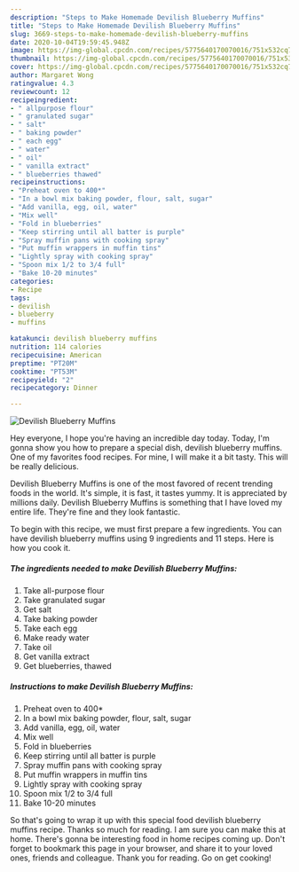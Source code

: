 ```yaml
---
description: "Steps to Make Homemade Devilish Blueberry Muffins"
title: "Steps to Make Homemade Devilish Blueberry Muffins"
slug: 3669-steps-to-make-homemade-devilish-blueberry-muffins
date: 2020-10-04T19:59:45.948Z
image: https://img-global.cpcdn.com/recipes/5775640170070016/751x532cq70/devilish-blueberry-muffins-recipe-main-photo.jpg
thumbnail: https://img-global.cpcdn.com/recipes/5775640170070016/751x532cq70/devilish-blueberry-muffins-recipe-main-photo.jpg
cover: https://img-global.cpcdn.com/recipes/5775640170070016/751x532cq70/devilish-blueberry-muffins-recipe-main-photo.jpg
author: Margaret Wong
ratingvalue: 4.3
reviewcount: 12
recipeingredient:
- " allpurpose flour"
- " granulated sugar"
- " salt"
- " baking powder"
- " each egg"
- " water"
- " oil"
- " vanilla extract"
- " blueberries thawed"
recipeinstructions:
- "Preheat oven to 400*"
- "In a bowl mix baking powder, flour, salt, sugar"
- "Add vanilla, egg, oil, water"
- "Mix well"
- "Fold in blueberries"
- "Keep stirring until all batter is purple"
- "Spray muffin pans with cooking spray"
- "Put muffin wrappers in muffin tins"
- "Lightly spray with cooking spray"
- "Spoon mix 1/2 to 3/4 full"
- "Bake 10-20 minutes"
categories:
- Recipe
tags:
- devilish
- blueberry
- muffins

katakunci: devilish blueberry muffins 
nutrition: 114 calories
recipecuisine: American
preptime: "PT20M"
cooktime: "PT53M"
recipeyield: "2"
recipecategory: Dinner

---
```



![Devilish Blueberry Muffins](https://img-global.cpcdn.com/recipes/5775640170070016/751x532cq70/devilish-blueberry-muffins-recipe-main-photo.jpg)

Hey everyone, I hope you're having an incredible day today. Today, I'm gonna show you how to prepare a special dish, devilish blueberry muffins. One of my favorites food recipes. For mine, I will make it a bit tasty. This will be really delicious.



Devilish Blueberry Muffins is one of the most favored of recent trending foods in the world. It's simple, it is fast, it tastes yummy. It is appreciated by millions daily. Devilish Blueberry Muffins is something that I have loved my entire life. They're fine and they look fantastic.


To begin with this recipe, we must first prepare a few ingredients. You can have devilish blueberry muffins using 9 ingredients and 11 steps. Here is how you cook it.

<!--inarticleads1-->

##### The ingredients needed to make Devilish Blueberry Muffins:

1. Take  all-purpose flour
1. Take  granulated sugar
1. Get  salt
1. Take  baking powder
1. Take  each egg
1. Make ready  water
1. Take  oil
1. Get  vanilla extract
1. Get  blueberries, thawed




<!--inarticleads2-->

##### Instructions to make Devilish Blueberry Muffins:

1. Preheat oven to 400*
1. In a bowl mix baking powder, flour, salt, sugar
1. Add vanilla, egg, oil, water
1. Mix well
1. Fold in blueberries
1. Keep stirring until all batter is purple
1. Spray muffin pans with cooking spray
1. Put muffin wrappers in muffin tins
1. Lightly spray with cooking spray
1. Spoon mix 1/2 to 3/4 full
1. Bake 10-20 minutes




So that's going to wrap it up with this special food devilish blueberry muffins recipe. Thanks so much for reading. I am sure you can make this at home. There's gonna be interesting food in home recipes coming up. Don't forget to bookmark this page in your browser, and share it to your loved ones, friends and colleague. Thank you for reading. Go on get cooking!
